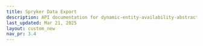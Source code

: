 ```yaml
---
title: Spryker Data Export
description: API documentation for dynamic-entity-availability-abstracts.
last_updated: Mar 21, 2025
layout: custom_new
nav_pr: 3.4
---
```


